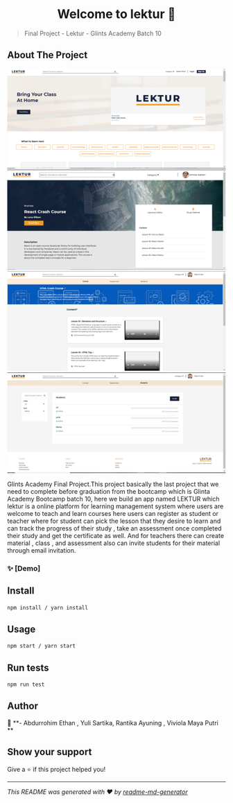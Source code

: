 <h1 align="center">Welcome to lektur 👋</h1>

> Final Project - Lektur - Glints Academy Batch 10

## About The Project

<a href="#">
    <img src="src/assets/Capture.PNG" alt="Logo">
  </a>

<a href="#">
    <img src="src/assets/Course_detail.PNG" alt="Logo">
  </a>

<a href="#">
    <img src="src/assets/teacher-dashboard-material.PNG" alt="Logo">
  </a>

  <a href="#">
    <img src="src/assets/teacher-dashboard-for-student-material-enrolled-list.PNG" alt="Logo">
  </a>

Glints Academy Final Project.This project basically the last project that we need to complete before graduation from the bootcamp which is Glinta Academy Bootcamp batch 10, here we build an app named LEKTUR which lektur is a online platform for learning management system where users are welcome to teach and learn courses here users can register as student or teacher where for student can pick the lesson that they desire to learn and can track the progress of their study , take an assessment once completed their study and get the certificate as well. And for teachers there can create material , class , and assessment also can invite students for their material through email invitation.

### ✨ [Demo]

## Install

```sh
npm install / yarn install
```

## Usage

```sh
npm start / yarn start
```

## Run tests

```sh
npm run test
```

## Author

👤 **- Abdurrohim Ethan , Yuli Sartika, Rantika Ayuning , Viviola Maya Putri **

## Show your support

Give a ⭐️ if this project helped you!

---

_This README was generated with ❤️ by [readme-md-generator](https://github.com/kefranabg/readme-md-generator)_
